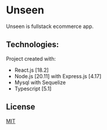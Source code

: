 # Unseen 

Unseen is fullstack ecommerce app.

## Technologies:
Project created with: 
* React.js [18.2]
* Node.js [20.11] with Express.js [4.17]
* Mysql with Sequelize
* Typescript [5.1]

## License

[MIT](https://choosealicense.com/licenses/mit/)
